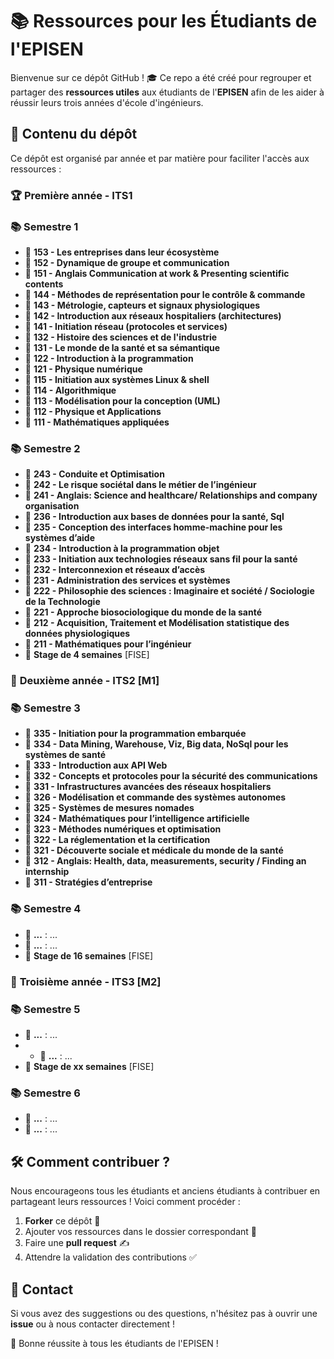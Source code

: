 # 📚 Ressources pour les Étudiants de l'EPISEN

Bienvenue sur ce dépôt GitHub ! 🎓 Ce repo a été créé pour regrouper et partager des **ressources utiles** aux étudiants de l'**EPISEN** afin de les aider à réussir leurs trois années d'école d'ingénieurs.

## 📖 Contenu du dépôt
Ce dépôt est organisé par année et par matière pour faciliter l'accès aux ressources :

### 🏆 **Première année - ITS1**
### 📚 **Semestre 1**  
- 🔹 **153 - Les entreprises dans leur écosystème**  
- 🔹 **152 - Dynamique de groupe et communication**  
- 🔹 **151 - Anglais Communication at work & Presenting scientific contents**  
- 🔹 **144 - Méthodes de représentation pour le contrôle & commande**  
- 🔹 **143 - Métrologie, capteurs et signaux physiologiques**  
- 🔹 **142 - Introduction aux réseaux hospitaliers (architectures)**  
- 🔹 **141 - Initiation réseau (protocoles et services)**  
- 🔹 **132 - Histoire des sciences et de l'industrie**  
- 🔹 **131 - Le monde de la santé et sa sémantique**  
- 🔹 **122 - Introduction à la programmation**  
- 🔹 **121 - Physique numérique**  
- 🔹 **115 - Initiation aux systèmes Linux & shell**  
- 🔹 **114 - Algorithmique**  
- 🔹 **113 - Modélisation pour la conception (UML)**  
- 🔹 **112 - Physique et Applications**  
- 🔹 **111 - Mathématiques appliquées**
  
### 📚 **Semestre 2**  
- 🔹 **243 - Conduite et Optimisation**  
- 🔹 **242 - Le risque sociétal dans le métier de l’ingénieur**  
- 🔹 **241 - Anglais: Science and healthcare/ Relationships and company organisation**  
- 🔹 **236 - Introduction aux bases de données pour la santé, Sql**  
- 🔹 **235 - Conception des interfaces homme-machine pour les systèmes d’aide**  
- 🔹 **234 - Introduction à la programmation objet**  
- 🔹 **233 - Initiation aux technologies réseaux sans fil pour la santé**  
- 🔹 **232 - Interconnexion et réseaux d’accès**  
- 🔹 **231 - Administration des services et systèmes**  
- 🔹 **222 - Philosophie des sciences : Imaginaire et société / Sociologie de la Technologie**  
- 🔹 **221 - Approche biosociologique du monde de la santé**  
- 🔹 **212 - Acquisition, Traitement et Modélisation statistique des données physiologiques**  
- 🔹 **211 - Mathématiques pour l’ingénieur**  
- 🔹 **Stage de 4 semaines** [FISE]

  
### 🚀 **Deuxième année - ITS2 [M1]**
### 📚 **Semestre 3** 
- 🔹 **335 - Initiation pour la programmation embarquée**  
- 🔹 **334 - Data Mining, Warehouse, Viz, Big data, NoSql pour les systèmes de santé**  
- 🔹 **333 - Introduction aux API Web**  
- 🔹 **332 - Concepts et protocoles pour la sécurité des communications**  
- 🔹 **331 - Infrastructures avancées des réseaux hospitaliers**  
- 🔹 **326 - Modélisation et commande des systèmes autonomes**  
- 🔹 **325 - Systèmes de mesures nomades**  
- 🔹 **324 - Mathématiques pour l’intelligence artificielle**  
- 🔹 **323 - Méthodes numériques et optimisation**  
- 🔹 **322 - La réglementation et la certification**  
- 🔹 **321 - Découverte sociale et médicale du monde de la santé**  
- 🔹 **312 - Anglais: Health, data, measurements, security / Finding an internship**  
- 🔹 **311 - Stratégies d’entreprise**  
### 📚 **Semestre 4**  
- 🔹 **...** : ...
- 🔹 **...** : ...
- 🔹 **Stage de 16 semaines** [FISE]


### 🎯 **Troisième année - ITS3 [M2]**
### 📚 **Semestre 5**  
- 🔹 **...** : ...
- - 🔹 **...** : ...
- 🔹 **Stage de xx semaines** [FISE]
   
### 📚 **Semestre 6**  
- 🔹 **...** : ...
- 🔹 **...** : ...


## 🛠️ Comment contribuer ?
Nous encourageons tous les étudiants et anciens étudiants à contribuer en partageant leurs ressources ! Voici comment procéder :

1. **Forker** ce dépôt 📌
2. Ajouter vos ressources dans le dossier correspondant 📂
3. Faire une **pull request** ✍️
4. Attendre la validation des contributions ✅

## 📩 Contact
Si vous avez des suggestions ou des questions, n'hésitez pas à ouvrir une **issue** ou à nous contacter directement !

🚀 Bonne réussite à tous les étudiants de l'EPISEN !

